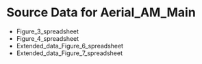 # Source Data for Aerial_AM_Main


- Figure_3_spreadsheet
- Figure_4_spreadsheet
- Extended_data_Figure_6_spreadsheet
- Extended_data_Figure_7_spreadsheet
